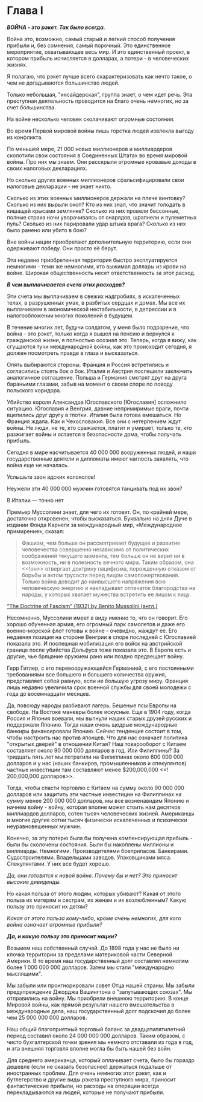# Глава I


***ВОЙНА - это рэкет. Так было всегда.***

Война это, возможно, самый старый и легкий способ получения прибыли и, без сомнения, самый порочный. Это единственное мероприятие, охватывающее весь мир. И это единственный проект, в котором прибыль исчисляется в долларах, а потери - в человеческих жизнях.

Я полагаю, что рэкет лучше всего охарактеризовать как нечто такое, о чем не догадываются большинство людей.

Только небольшая, "инсайдерская", группа знает, о чем идет речь. Эта преступная деятельность проводится на благо очень немногих, но за счет большинства.

На войне несколько человек сколачивают огромные состояния.

Во время Первой мировой войны лишь горстка людей извлекла выгоду из конфликта. 

По меньшей мере, 21 000 новых миллионеров и миллиардеров сколотили свои состояния в Соединенных Штатах во время мировой войны. Про них мы знаем. Они расскрыли огромные кровавые доходы в своих налоговых декларациях.
 
Но сколько других военных миллионеров сфальсифицировали свои налоговые декларации - не знает никто.

Сколько из этих военных миллионеров держали на плече винтовку? Сколько из них вырыли окоп? Кто из них знал, что значит голодать в кишащей крысами землянке? Сколько из них провели бессонные, полные страха ночи уворачиваясь от снарядов, шрапнели и пулеметных пуль? Сколько из них парировали удар штыка врага? Сколько из них было ранено или убито в бою?

Вне войны нации приобретают дополнительную территорию, если они одерживают победу. Они просто её берут.

Эта недавно приобретенная территория быстро эксплуатируется немногими - теми же немногими, кто выжимал доллары из крови на войне. Широкая общественность несет ответственность за этот расход.

***В чем выплачивается счета этих расходов?***

<!-- [Omskbird] Этот счет представляет собой ужасную бухгалтерию. Свежие надгробия. Искалеченные тела. Разрушенные умы. Разбитые сердца и дома. Экономическая нестабильность. Депрессия и все сопутствующие ей несчастья. Непосильное налогообложение для многих поколений. -->
Эти счета мы выплачиваем в свежих надгробиях, в искалеченных телах, в разрушенных умах, в разбитых сердцах и домax. Мы все их выплачиваем в экономической нестабильности, в депрессии и в налогообложении многих поколений в будущем.

В течение многих лет, будучи солдатом, у меня было подозрение, что война - это рэкет, только когда я вышел на пенсию и вернулся к гражданской жизни, я полностью осознал это. Теперь, когда я вижу, как сгущаются тучи международной войны, как это происходит сегодня, я должен посмотреть правде в глаза и высказаться.

Опять выбираются стороны. Франция и Россия встретились и согласились стоять бок о бок. Италия и Австрия поспешили заключить аналогичное соглашение. Польша и Германия смотрят друг на друга бараньими глазами, <!--AVG: The translation reads good to me. -->забыв на момент о своем споре по поводу польского коридора.

Убийство короля Александра Югославского [Югославия] осложнило ситуацию. Югославия и Венгрия, давние непримиримые враги, почти вцепились друг другу в глотки. Италия была готова вмешаться. Но Франция ждала. Как и Чехословакия. Все они с нетерпением ждут войны. Не люди, не те, кто сражается, платит и умирает,  только те, кто разжигает войны и остается в безопасности дома, чтобы получать прибыль.

Сегодня в мире насчитывается 40 000 000 вооруженных людей, и наши государственные деятели и дипломаты имеют наглость заявлять, что война еще не началась.

Услышьте звон адских колоколов!

Неужели эти 40 000 000 мужчин готовятся танцивать под их звон?

В Италии — точно нет

Премьер Муссолини знает, для чего их готовят. Он, по крайней мере, достаточно откровенен, чтобы высказаться. Буквально на днях Дуче в издании Фонда Карнеги за международный мир, «Международное примирение», сказал:

> Фашизм, чем больше он рассматривает будущее и развитие человечества совершенно независимо
> от политических соображений текущего момента, тем больше он не верит ни в возможность,
> ни в полезность вечного мира. Таким образом, она <<!он>> отвергает доктрину пацифизма,
> порожденную отказом от борьбы и актом трусости перед лицом самопожертвования. Только
> война доводит до наивысшего напряжения всю человеческую энергию и накладывает отпечаток
> благородства на народы, у которых хватает мужества встретить ее лицом к лицу. 

   [ “The Doctrine of Fascism” (1932) by Benito Mussolini (англ.)](https://sjsu.edu/faculty/wooda/2B-HUM/Readings/The-Doctrine-of-Fascism.pdf)

Несомненно, Муссолини имеет в виду именно то, что он говорит. Его хорошо обученная армия, его огромный парк самолетов и даже его военно-морской флот готовы к войне - очевидно, жаждут ее. Его недавняя позиция на стороне Венгрии в споре последней с Югославией показала это. И поспешная мобилизация его войск на австрийской границе после убийства Дольфуса тоже показала это. В Европе есть и другие, чье бряцание оружием рано или поздно предвещает войну.

Герр Гитлер, с его перевооружающейся Германией, с его постоянными требованиями все большего и большего количества оружия, представляет собой равную, если не большую угрозу миру. Франция лишь недавно увеличила срок военной службы для своей молодежи с года до восемнадцати месяцев.

Да, повсюду народы разбивают лагерь. Бешеные псы Европы на свободе. На Востоке маневры более искусные. Еще в 1904 году, когда Россия и Япония воевали, мы выпнули наших старых друзей русских и поддержали Японию. Тогда наши очень щедрые международные банкиры финансировали Японию. Сейчас тенденция состоит в том, чтобы настроить нас против японцев. Что для нас означает политика "открытых дверей" в отношении Китая? Наш товарооборот с Китаем составляет около 90 000 000 долларов в год. Или Филиппины? За тридцать пять лет мы потратили на Филиппинах около 600 000 000 долларов и у нас (наших банкиров, промышленников и спекулянтов) частные инвестиции там составляют менее $200,000,000 <<! 200,000,000 долларов>>.

Тогда, чтобы спасти торговлю с Китаем на сумму около 90 000 000 долларов или защитить эти частные инвестиции на Филиппинах на сумму менее 200 000 000 долларов, мы все возненавидим Японию и начнем войну - войну, которая вполне может стоить нам десятков миллиардов долларов, сотен тысяч человеческих жизней. Американцы и многие другие сотни тысяч физически искалеченных и психически неуравновешенных мужчин.

Конечно, за эту потерю была бы получена компенсирующая прибыль - были бы сколочены состояния. Были бы накоплены миллионы и миллиарды. Немногими. Производителями боеприпасов. Банкирами. Судостроителями. Владельцами заводов. Упаковщиками мяса. Спекулянтами. У них все будет хорошо.

_Да, они готовятся к новой войне. Почему бы и нет? Это приносит высокие дивиденды._

Но какая польза от этого людям, которых убивают? Какая от этого польза их матерям и сестрам, их женам и их возлюбленным? Какую пользу это приносит их детям?

_Какая от этого польза кому-либо, кроме очень немногих, для кого война означает огромные прибыли?_

***Да, и какую пользу это приносит нации?***

Возьмем наш собственный случай. До 1898 года у нас не было ни клочка территории за пределами материковой части Северной Америки. В то время наш государственный долг составлял немногим более 1 000 000 000 долларов. Затем мы стали "международно мыслящими".

Мы забыли или проигнорировали совет Отца нашей страны. Мы забыли предупреждение Джорджа Вашингтона о "запутывающих союзах". Мы отправились на войну. Мы приобрели внешнюю территорию. В конце Мировой войны, как прямой результат нашего вмешательства в международные дела, наш государственный долг подскочил до более чем 25 000 000 000 долларов.

Наш общий благоприятный торговый баланс за двадцатипятилетний период составил около 24 000 000 000 долларов. Таким образом, с чисто бухгалтерской точки зрения мы немного отставали из года в год, и эта внешняя торговля вполне могла бы быть нашей без войн.

Для среднего американца, который оплачивает счета, было бы гораздо дешевле (если не сказать безопаснее) держаться подальше от иностранных проблем. Для очень немногих этот рэкет, как и бутлегерство и другие виды рэкета преступного мира, приносит фантастические прибыли, но расходы на операции всегда перекладываются на людей, которые не получают прибыли.

